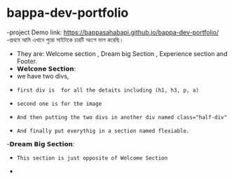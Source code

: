 ﻿# bappa-dev-portfolio
 -project Demo link: https://bappasahabapi.github.io/bappa-dev-portfolio/
 -প্রথমে আমি এখানে পুরো সাইটাকে চারটি অংশে ভাগ করেছি।
 - They are: Welcome section , Dream big Section , Experience section and Footer.
 - 𝗪𝗲𝗹𝗰𝗼𝗻𝗲 𝗦𝗲𝗰𝘁𝗶𝗼𝗻:
 - we have two divs,
 -     first div is  for all the detaits including (h1, h3, p, a)
 -     second one is for the image 
 -     And then putting the two divs in another div named class="half-div"
 -     And finally put everythig in a section named flexiable.
 -𝗗𝗿𝗲𝗮𝗺 𝗕𝗶𝗴 𝗦𝗲𝗰𝘁𝗶𝗼𝗻:
 -     This section is just opposite of Welcome Section
 - 
